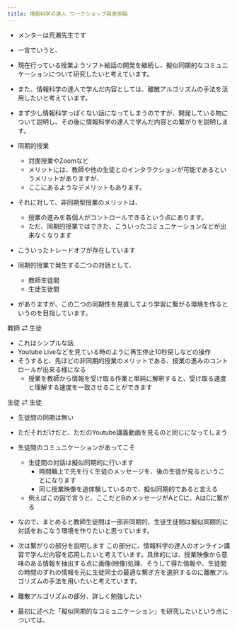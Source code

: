 ```yaml
---
title: 情報科学の達人 ワークショップ発表原稿
---
```


* メンターは荒瀬先生です

* 一言でいうと、

* 現在行っている授業ようソフト絵話の開発を継続し、擬似同期的なコミュニケーションについて研究したいと考えています。

* また、情報科学の達人で学んだ内容としては、離散アルゴリズムの手法を活用したいと考えています。

* まず少し情報科学っぽくない話になってしまうのですが、開発している物について説明し、その後に情報科学の達人で学んだ内容との繋がりを説明します。

* 同期的授業
  
  * 対面授業やZoomなど
  * メリットには、教師や他の生徒とのインタラクションが可能であるというメリットがありますが、
  * ここにあるようなデメリットもあります。
* それに対して、非同期型授業のメリットは、
  
  * 授業の進みを各個人がコントロールできるという点にあります。
  * ただ、同期的授業ではできた、こういったコミュニケーションなどが出来なくなります
* こういったトレードオフが存在しています

* 同期的授業で発生する二つの対話として、
  
  * 教師生徒間
  * 生徒生徒間
* がありますが、この二つの同期性を見直してより学習に繋がる環境を作るというのを目指しています。

教師 ⇄ 生徒

* これはシンプルな話
* Youtube Liveなどを見ている時のように再生停止10秒戻しなどの操作
* そうすると、先ほどの非同期的授業のメリットである、授業の進みのコントロールが出来る様になる
  * 授業を教師から情報を受け取る作業と単純に解釈すると、受け取る速度と理解する速度を一致させることができます

生徒 ⇄ 生徒

* 生徒間の同期は無い

* ただそれだけだと、ただのYoutube講義動画を見るのと同じになってしまう

* 生徒間のコミュニケーションがあってこそ
  
  * 生徒間の対話は擬似同期的に行います
    * 時間軸上で先を行く生徒のメッセージを、後の生徒が見るということになります
    * 同じ授業映像を追体験しているので、擬似同期的であると言える
  * 例えばこの図で言うと、ここだとBのメッセージがAとCに、AはCに繋がる
* なので、まとめると教師生徒間は一部非同期的、生徒生徒間は擬似同期的に対話をおこなう環境を作りたいと思っています。

* 次は繋がりの部分を説明します
  この部分に、情報科学の達人のオンライン講習で学んだ内容を応用したいと考えています。具体的には、授業映像から意味のある情報を抽出する点に画像(映像)処理、そうして得た情報や、生徒間の時間のずれの情報を元に生徒同士の最適な繋ぎ方を選択するのに離散アルゴリズムの手法を用いたいと考えています。

* 離散アルゴリズムの部分、詳しく勉強したい

* 最初に述べた「擬似同期的なコミュニケーション」を研究したいという点については、
